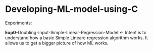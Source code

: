 # Developing-ML-model-using-C

Experiments: 

**Exp0**-Doubling-Input-Simple-Linear-Regression-Model <- Intent is to understand how a basic Simple Lineare regression algorithm works. It allows us to get a bigger picture of how ML works.
